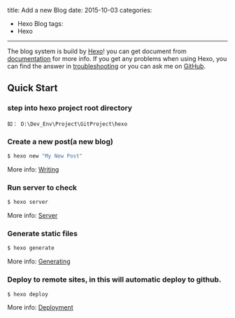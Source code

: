 title: Add a new Blog
date: 2015-10-03
categories:
- Hexo Blog
tags:
- Hexo
---
The blog system is build by [Hexo](http://hexo.io/)! you can get document from [documentation](http://hexo.io/docs/) for more info. If you get any problems when using Hexo, you can find the answer in [troubleshooting](http://hexo.io/docs/troubleshooting.html) or you can ask me on [GitHub](https://github.com/hexojs/hexo/issues).

## Quick Start

### step into hexo project root directory 
	如： D:\Dev_Env\Project\GitProject\hexo
### Create a new post(a new blog)

``` bash
$ hexo new "My New Post"
```

More info: [Writing](http://hexo.io/docs/writing.html)

### Run server to check

``` bash
$ hexo server
```

More info: [Server](http://hexo.io/docs/server.html)

### Generate static files

``` bash
$ hexo generate
```

More info: [Generating](http://hexo.io/docs/generating.html)

### Deploy to remote sites, in this will automatic deploy to github.

``` bash
$ hexo deploy
```

More info: [Deployment](http://hexo.io/docs/deployment.html)
